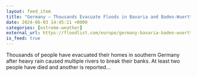 ```yaml
---
layout: feed_item
title: "Germany – Thousands Evacuate Floods in Bavaria and Baden-Wuerttemberg"
date: 2024-06-03 14:45:11 +0000
categories: [extreme-weather]
external_url: https://floodlist.com/europe/germany-bavaria-baden-wuerttemberg-floods-june-2024
is_feed: true
---
```


Thousands of people have evacuated their homes in southern Germany after heavy rain caused multiple rivers to break their banks. At least two people have died and another is reported&#8230;
